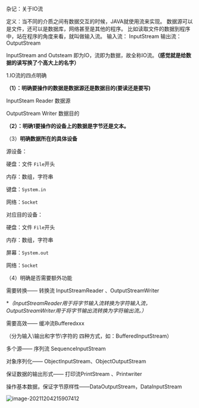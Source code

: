 杂记：关于IO流



定义：当不同的介质之间有数据交互的时候，JAVA就使用流来实现。 数据源可以是文件，还可以是数据库，网络甚至是其他的程序。 比如读取文件的数据到程序中，站在程序的角度来看，就叫做输入流。 输入流： InputStream 输出流：OutputStream

InputStream and Outsteam 即为IO，流即为数据，故全称IO流。**（感觉就是给数据的读写换了个高大上的名字）**



1.IO流的四点明确

**（1）：明确要操作的数据是数据源还是数据目的(要读还是要写)**

InputSteam	Reader  数据源

OutputStream	Writer	数据目的

**（2）：明确1要操作的设备上的数据是字节还是文本。**

（3）**明确数据所在的具体设备**

源设备：

硬盘：文件 `File`开头

内存：数组，字符串

键盘：`System.in`

网络：`Socket`



对应目的设备：

硬盘：文件 `File`开头

内存：数组，字符串

屏幕：`System.out`

网络：`Socket`



（4）明确是否需要额外功能

需要转换—— 转换流 InputStreamReader 、OutputStreamWriter

**（InputStreamReader用于将字节输入流转换为字符输入流，OutputStreamWriter用于将字节输出流转换为字符输出流。）*



需要高效—— 缓冲流Bufferedxxx

（分为输入\输出和字节\字符的 四种方式，如：BufferedInputStream）



多个源—— 序列流 SequenceInputStream



对象序列化—— ObjectInputStream、ObjectOutputStream



保证数据的输出形式—— 打印流PrintStream 、Printwriter



操作基本数据，保证字节原样性——DataOutputStream，DataInputStream



![image-20211204215907412](C:\Users\白木-泽\AppData\Roaming\Typora\typora-user-images\image-20211204215907412.png)













